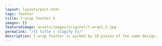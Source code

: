 ```yaml
---
layout: layouts/post.html
tags: feather
title: T-wrap feather 5
images: []
featuredimage: assets/images/original/t-wrap1_5.jpg
permalink: "/{{ title | slugify }}/"
description: T-wrap feather is packed by 10 pieces of the same design.
---
```

